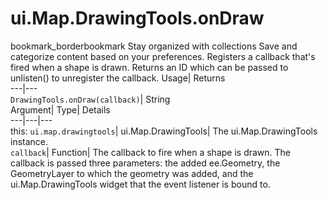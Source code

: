  
#  ui.Map.DrawingTools.onDraw 
bookmark_borderbookmark Stay organized with collections  Save and categorize content based on your preferences.
Registers a callback that's fired when a shape is drawn. 
Returns an ID which can be passed to unlisten() to unregister the callback.
Usage| Returns  
---|---  
`DrawingTools.onDraw(callback)`| String  
Argument| Type| Details  
---|---|---  
this: `ui.map.drawingtools`| ui.Map.DrawingTools| The ui.Map.DrawingTools instance.  
`callback`| Function| The callback to fire when a shape is drawn. The callback is passed three parameters: the added ee.Geometry, the GeometryLayer to which the geometry was added, and the ui.Map.DrawingTools widget that the event listener is bound to.  
